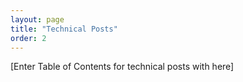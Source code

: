 ```yaml
---
layout: page
title: "Technical Posts"
order: 2
---
```


[Enter Table of Contents for technical posts with here]